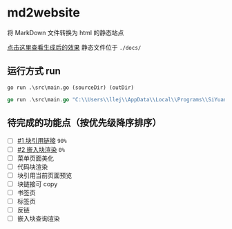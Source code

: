 # md2website

将 MarkDown 文件转换为 html 的静态站点

[点击这里查看生成后的效果](https://2234839.github.io/md2website/) 静态文件位于 `./docs/`

## 运行方式 run

`go run .\src\main.go (sourceDir) (outDir)`

```go
go run .\src\main.go "C:\\Users\\llej\\AppData\\Local\\Programs\\SiYuan\\resources\\guide\\思源笔记用户指南" "D:\\code\\md2website\\docs"
```

## 待完成的功能点（按优先级降序排序）

* [ ] [#1 块引用链接](https://github.com/2234839/md2website/issues/1) `90%`
* [ ] [#2 嵌入块渲染](https://github.com/2234839/md2website/issues/2) `0%`
* [ ] 菜单页面美化
* [ ] 代码块渲染
* [ ] 块引用当前页面预览
* [ ] 块链接可 copy
* [ ] 书签页
* [ ] 标签页
* [ ] 反链
* [ ] 嵌入块查询渲染
